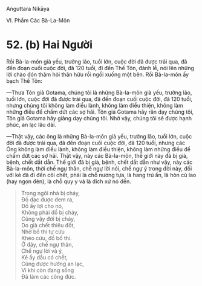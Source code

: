 Aṅguttara Nikāya

VI. Phẩm Các Bà-La-Môn

# 52. (b) Hai Người

Rồi Bà-la-môn già yếu, trưởng lão, tuổi lớn, cuộc đời đã được trải qua, đã đến đoạn cuối cuộc đời, đã 120 tuổi, đi đến Thế Tôn, đảnh lễ, nói lên những lời chào đón thăm hỏi thân hữu rồi ngồi xuống một bên. Rồi Bà-la-môn ấy bạch Thế Tôn:

—Thưa Tôn giả Gotama, chúng tôi là những Bà-la-môn già yếu, trưởng lão, tuổi lớn, cuộc đời đã được trải qua, đã đến đoạn cuối cuộc đời, đã 120 tuổi, nhưng chúng tôi không làm điều lành, không làm điều thiện, không làm những điều để chấm dứt các sợ hãi. Tôn giả Gotama hãy răn dạy chúng tôi, Tôn giả Gotama hãy giảng dạy chúng tôi. Nhờ vậy, chúng tôi sẽ được hạnh phúc, an lạc lâu dài.

—Thật vậy, các ông là những Bà-la-môn già yếu, trưởng lão, tuổi lớn, cuộc đời đã được trải qua, đã đến đoạn cuối cuộc đời, đã 120 tuổi, nhưng các Ông không làm điều lành, không làm điều thiện, không làm những điều để chấm dứt các sợ hãi. Thật vậy, này các Bà-la-môn, thế giới này đã bị già, bệnh, chết dắt dẫn. Thế giới đã bị già, bệnh, chết dắt dẫn như vậy, này các Bà-la-môn, thời chế ngự thân, chế ngự lời nói, chế ngự ý trong đời này, đối với kẻ đã đi đến cõi chết, phải là chỗ nương tựa, là hang trú ẩn, là hòn cù lao (hay ngọn đèn), là chỗ quy y và là đích xứ nó đến.

> Trong ngôi nhà bị cháy,  
> Ðồ đạc được đem ra,  
> Ðồ ấy lợi cho nó,  
> Không phải đồ bị cháy,  
> Cũng vậy đời bị cháy,  
> Do già chết thiêu đốt,  
> Nhờ bố thí tự cứu  
> Khéo cứu, đồ bố thí.  
> Ở đây, chế ngự thân,  
> Chế ngự lời và ý,  
> Kẻ ấy dầu có chết,  
> Cũng được hưởng an lạc,  
> Vì khi còn đang sống  
> Ðã làm các công đức.

